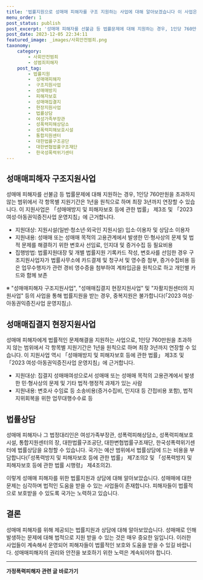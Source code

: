 ```yaml
---
title: '법률지원으로 성매매 피해자를 구조 지원하는 사업에 대해 알아보겠습니다 이 사업은 성매매로 인해 발생하는 법률적 문제를 해결하기 위해 지원을 받을 수 있는 사업입니다 이 글에서는 성매매피해자 구조지원사업과 성매매집결지 현장지원사업 그리고 법률상담에 대해 알아보겠습니다'
menu_order: 1
post_status: publish
post_excerpt: '성매매 피해자를 선불금 등 법률문제에 대해 지원하는 경우, 1인당 760만원을 초과하지 않는 범위에서 각 항목별 지원기간은 1년을 원칙으로 하며 최장 3년까지 연장할 수 있습니다. 이 지원사업은  성매매방지 및 피해자보호 등에 관한 법률  제3조 및  2023 여성 아동권익증진사업 운영지침 에 근거합니다.'
post_date: 2023-12-05 22:34:11
featured_image: _images/사회안전범죄.png
taxonomy:
    category:
        - 사회안전범죄
        - 성범죄피해자
    post_tag:
        - 법률지원
        -  성매매피해자
        -  구조지원사업
        -  성매매방지
        -  피해자보호
        -  성매매집결지
        -  현장지원사업
        -  법률상담
        -  여성가족부장관
        -  성폭력피해상담소
        -  성폭력피해보호시설
        -  통합지원센터
        -  대한법률구조공단
        -  대한변협법률구조재단
        -  한국성폭력위기센터
---
```



## 성매매피해자 구조지원사업

성매매 피해자를 선불금 등 법률문제에 대해 지원하는 경우, 1인당 760만원을 초과하지 않는 범위에서 각 항목별 지원기간은 1년을 원칙으로 하며 최장 3년까지 연장할 수 있습니다. 이 지원사업은 「성매매방지 및 피해자보호 등에 관한 법률」 제3조 및 「2023 여성·아동권익증진사업 운영지침」에 근거합니다.

- 지원대상: 지원시설(일반·청소년·외국인 지원시설) 입소·이용자 및 상담소 이용자
- 지원내용: 성매매 또는 성매매 목적의 고용관계에서 발생한 민·형사상의 문제 및 법적 문제를 해결하기 위한 변호사 선임료, 인지대 및 증거수집 등 필요비용
- 집행방법: 법률지원대장 및 개별 법률지원 기록카드 작성, 변호사를 선임한 경우 구조지원사업자가 법률사무소에 카드결제 및 청구서 및 영수증 첨부, 증거수집비용 등은 업무수행자가 관련 경비 영수증을 첨부하여 계좌입금을 원칙으로 하고 개인별 카드와 함께 보존

※ "성매매피해자 구조지원사업", "성매매집결지 현장지원사업" 및 "자활지원센터의 지원사업" 등의 사업을 통해 법률지원을 받는 경우, 중복지원은 불가합니다(「2023 여성·아동권익증진사업 운영지침」).

## 성매매집결지 현장지원사업

성매매 피해자에게 법률적인 문제해결을 지원하는 사업으로, 1인당 760만원을 초과하지 않는 범위에서 각 항목별 지원기간은 1년을 원칙으로 하며 최장 3년까지 연장할 수 있습니다. 이 지원사업 역시 「성매매방지 및 피해자보호 등에 관한 법률」 제3조 및 「2023 여성·아동권익증진사업 운영지침」에 근거합니다.

- 지원대상: 집결지 성매매여성으로서 성매매 또는 성매매 목적의 고용관계에서 발생한 민·형사상의 문제 및 기타 법적·행정적 과제가 있는 사람
- 지원내용: 변호사 수임료 등 소송비용(증거수집비, 인지대 등 간접비용 포함), 법적 지위회복을 위한 업무대행수수료 등

## 법률상담

성매매 피해자나 그 법정대리인은 여성가족부장관, 성폭력피해상담소, 성폭력피해보호시설, 통합지원센터의 장, 대한법률구조공단, 대한변협법률구조재단, 한국성폭력위기센터에 법률상담을 요청할 수 있습니다. 국가는 예산 범위에서 법률상담에 드는 비용을 부담합니다(「성폭력방지 및 피해자보호 등에 관한 법률」 제7조의2 및 「성폭력방지 및 피해자보호 등에 관한 법률 시행령」 제4조의2).

이렇게 성매매 피해자를 위한 법률지원과 상담에 대해 알아보았습니다. 성매매에 대한 문제는 심각하며 법적인 도움을 받을 수 있는 사업들이 존재합니다. 피해자들이 법률적으로 보호받을 수 있도록 국가는 노력하고 있습니다.

## 결론

성매매 피해자를 위해 제공되는 법률지원과 상담에 대해 알아보았습니다. 성매매로 인해 발생하는 문제에 대해 법적으로 지원 받을 수 있는 것은 매우 중요한 일입니다. 이러한 사업들이 계속해서 운영되어 피해자들이 법률적인 보호와 도움을 받을 수 있길 바랍니다. 성매매피해자의 권리와 안전을 보호하기 위한 노력은 계속되어야 합니다.
<!-- wp:separator -->
<hr class="wp-block-separator has-alpha-channel-opacity"/>
<!-- /wp:separator -->

<!-- wp:group {"backgroundColor":"base","layout":{"type":"constrained"}} -->
<div class="wp-block-group has-base-background-color has-background"><!-- wp:paragraph {"align":"center","fontSize":"medium"} -->
<p class="has-text-align-center has-large-font-size"><strong>가정폭력피해자 관련 글 바로가기</strong></p>
<!-- /wp:paragraph -->


<!-- wp:latest-posts
{"categories":[{"id":27190,"count":19,"description":"","link":"https://uknowlaw.com/category/%ea%b0%80%ec%a0%95%ed%8f%ad%eb%a0%a5%ed%94%bc%ed%95%b4%ec%9e%90/","name":"가정폭력피해자","slug":"가정폭력피해자","taxonomy":"category","parent":0,"meta":[],"_links":{"self":[{"href":"https://uknowlaw.com/wp-json/wp/v2/categories/27190"}],"collection":[{"href":"https://uknowlaw.com/wp-json/wp/v2/categories"}],"about":[{"href":"https://uknowlaw.com/wp-json/wp/v2/taxonomies/category"}],"wp:post_type":[{"href":"https://uknowlaw.com/wp-json/wp/v2/posts?categories=27190"}],"curies":[{"name":"wp","href":"https://api.w.org/{rel}","templated":true}]}}],"postsToShow":100,"excerptLength":28,"postLayout":"grid","columns":2,"featuredImageAlign":"left","featuredImageSizeSlug":"large","fontSize":"small"} /--></div>
<!-- /wp:group -->